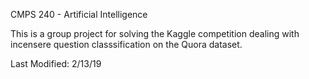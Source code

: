 CMPS 240 - Artificial Intelligence

This is a group project for solving the Kaggle competition
dealing with incensere question classsification on the
Quora dataset.

Last Modified: 2/13/19